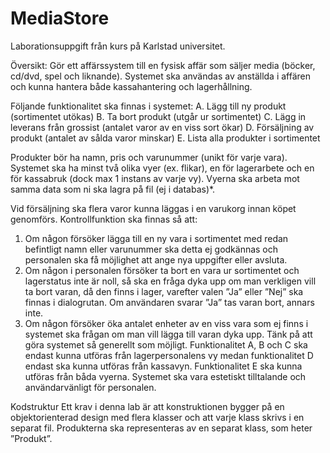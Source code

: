 # MediaStore

Laborationsuppgift från kurs på Karlstad universitet.

Översikt: Gör ett affärssystem till en fysisk affär som säljer media (böcker, cd/dvd, spel
och liknande). Systemet ska användas av anställda i affären och kunna hantera både
kassahantering och lagerhållning. 

Följande funktionalitet ska finnas i systemet:
A. Lägg till ny produkt (sortimentet utökas)
B. Ta bort produkt (utgår ur sortimentet)
C. Lägg in leverans från grossist (antalet varor av en viss sort ökar)
D. Försäljning av produkt (antalet av sålda varor minskar)
E. Lista alla produkter i sortimentet

Produkter bör ha namn, pris och varunummer (unikt för varje vara).
Systemet ska ha minst två olika vyer (ex. flikar), en för lagerarbete och en för kassabruk
(dock max 1 instans av varje vy). Vyerna ska arbeta mot samma data som ni ska lagra på
fil (ej i databas)*. 

Vid försäljning ska flera varor kunna läggas i en varukorg innan köpet genomförs.
Kontrollfunktion ska finnas så att:
1) Om någon försöker lägga till en ny vara i sortimentet med redan befintligt namn
eller varunummer ska detta ej godkännas och personalen ska få möjlighet att ange
nya uppgifter eller avsluta.
2) Om någon i personalen försöker ta bort en vara ur sortimentet och lagerstatus inte
är noll, så ska en fråga dyka upp om man verkligen vill ta bort varan, då den finns
i lager, varefter valen ”Ja” eller ”Nej” ska finnas i dialogrutan. Om användaren
svarar ”Ja” tas varan bort, annars inte.
3) Om någon försöker öka antalet enheter av en viss vara som ej finns i systemet ska
frågan om man vill lägga till varan dyka upp.
Tänk på att göra systemet så generellt som möjligt. Funktionalitet A, B och C ska endast
kunna utföras från lagerpersonalens vy medan funktionalitet D endast ska kunna utföras
från kassavyn. Funktionalitet E ska kunna utföras från båda vyerna. Systemet ska vara
estetiskt tilltalande och användarvänligt för personalen.

Kodstruktur
Ett krav i denna lab är att konstruktionen bygger på en objektorienterad design med flera
klasser och att varje klass skrivs i en separat fil. Produkterna ska representeras av en
separat klass, som heter ”Produkt”. 
